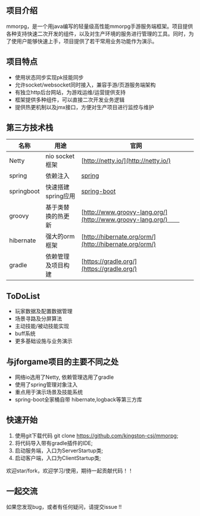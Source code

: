 ## 项目介绍　　
mmorpg，是一个用java编写的轻量级高性能mmorpg手游服务端框架。项目提供各种支持快速二次开发的组件，以及对生产环境的服务进行管理的工具。同时，为了使用户能够快速上手，项目提供了若干常用业务功能作为演示。

## 项目特点  
* 使用状态同步实现pk技能同步  
* 允许socket/websocket同时接入，兼容手游/页游服务端架构    
* 有独立http后台网站，为游戏运维/运营提供支持  
* 框架提供多种组件，可以直接二次开发业务逻辑  
* 提供热更机制以及jmx接口，方便对生产项目进行监控与维护      



## 第三方技术栈 
名称 | 用途 | 官网  
----|------|----     
Netty | nio socket 框架 | [http://netty.io/](http://netty.io/)  
spring | 依赖注入 | [spring](https://github.com/spring-projects/spring-framework) 
springboot | 快速搭建spring应用 | [spring-boot](https://github.com/spring-projects/spring-boot)  
groovy | 基于类替换的热更新 | [http://www.groovy-lang.org/](http://www.groovy-lang.org/)　　  
hibernate | 强大的orm框架 | [http://hibernate.org/orm/](http://hibernate.org/orm/) 
gradle | 依赖管理及项目构建 | [https://gradle.org/](https://gradle.org/)  


## ToDoList  
* 玩家数据及配置数据管理  
* 场景寻路及分屏算法  
* 主动技能/被动技能实现  
* buff系统  
* 更多基础设施与业务演示  

## 与jforgame项目的主要不同之处  
* 网络io选用了Netty, 依赖管理选用了gradle
* 使用了spring管理对象注入  
* 重点用于演示场景及技能系统  
* spring-boot全家桶自带	hibernate,logback等第三方库


## 快速开始  
1. 使用git下载代码 git clone https://github.com/kingston-csj/mmorpg;  
2. 将代码导入带有gradle插件的IDE;    
3. 启动服务端，入口为ServerStartup类;  
4. 启动客户端，入口为ClientStartup类;


欢迎star/fork，欢迎学习/使用，期待一起贡献代码！！

## 一起交流
如果您发现bug，或者有任何疑问，请提交issue !!

